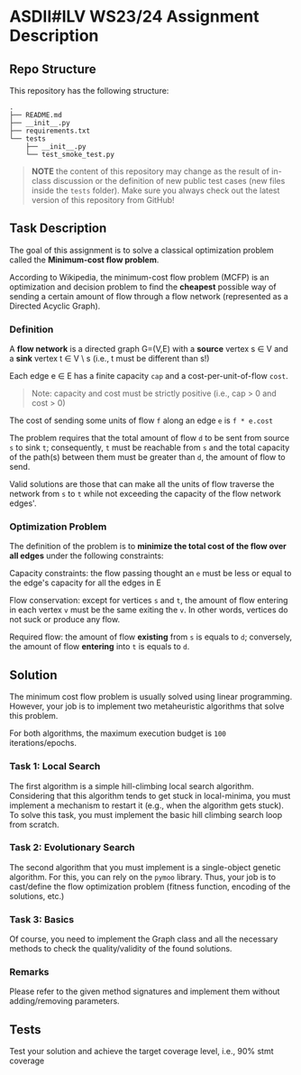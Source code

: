 # ASDII#ILV WS23/24 Assignment Description

## Repo Structure
This repository has the following structure:

```
.
├── README.md
├── __init__.py
├── requirements.txt
└── tests
    ├── __init__.py
    └── test_smoke_test.py
```

> **NOTE** the content of this repository may change as the result of in-class discussion or the definition of new public test cases (new files inside the `tests` folder). Make sure you always check out the latest version of this repository from GitHub!

## Task Description

The goal of this assignment is to solve a classical optimization problem called the **Minimum-cost flow problem**.

According to Wikipedia, the minimum-cost flow problem (MCFP) is an optimization and decision problem to find the **cheapest** possible way of sending a certain amount of flow through a flow network (represented as a Directed Acyclic Graph). 

### Definition
A **flow network** is a directed graph G=(V,E) with a **source** vertex s ∈ V and a **sink** vertex t ∈ V \ s (i.e., t must be different than s!)

Each edge e ∈ E has a finite capacity `cap` and a cost-per-unit-of-flow `cost`.

> Note: capacity and cost must be strictly positive (i.e., cap > 0 and cost > 0)

The cost of sending some units of flow `f` along an edge `e` is `f * e.cost`

The problem requires that the total amount of flow `d` to be sent from source `s` to sink `t`; consequently, `t` must be reachable from `s` and the total capacity of the path(s) between  them must be greater than  `d`, the amount of flow to send.

Valid solutions are those that can make all the units of flow traverse the network from `s` to `t` while not exceeding the capacity of the flow network edges'.

### Optimization Problem

The definition of the problem is to **minimize the total cost of the flow over all edges** under the following constraints:

Capacity constraints: the flow passing thought an `e` must be less or equal to the edge's capacity for all the edges in E

Flow conservation:	 except for vertices `s` and `t`, the amount of flow entering in each vertex `v` must be the same exiting the `v`. In other words, vertices do not suck or produce any flow.

Required flow: the amount of flow **existing** from `s` is equals to `d`; conversely, the amount of flow **entering** into `t` is equals to `d`.

## Solution
The minimum cost flow problem is usually solved using linear programming. However, your job is to implement two metaheuristic algorithms that solve this problem.

For both algorithms, the maximum execution budget is `100` iterations/epochs.

### Task 1: Local Search
The first algorithm is a simple hill-climbing local search algorithm. Considering that this algorithm tends to get stuck in local-minima, you must implement a mechanism to restart it (e.g., when the algorithm gets stuck). To solve this task, you must implement the basic hill climbing search loop from scratch.

### Task 2: Evolutionary Search
The second algorithm that you must implement is a single-object genetic algorithm. For this, you can rely on the `pymoo` library. Thus, your job is to cast/define the flow optimization problem (fitness function, encoding of the solutions, etc.)

### Task 3: Basics
Of course, you need to implement the Graph class and all the necessary methods to check the quality/validity of the found solutions.

### Remarks
Please refer to the given method signatures and implement them without adding/removing parameters.

## Tests

Test your solution and achieve the target coverage level, i.e., 90% stmt coverage
